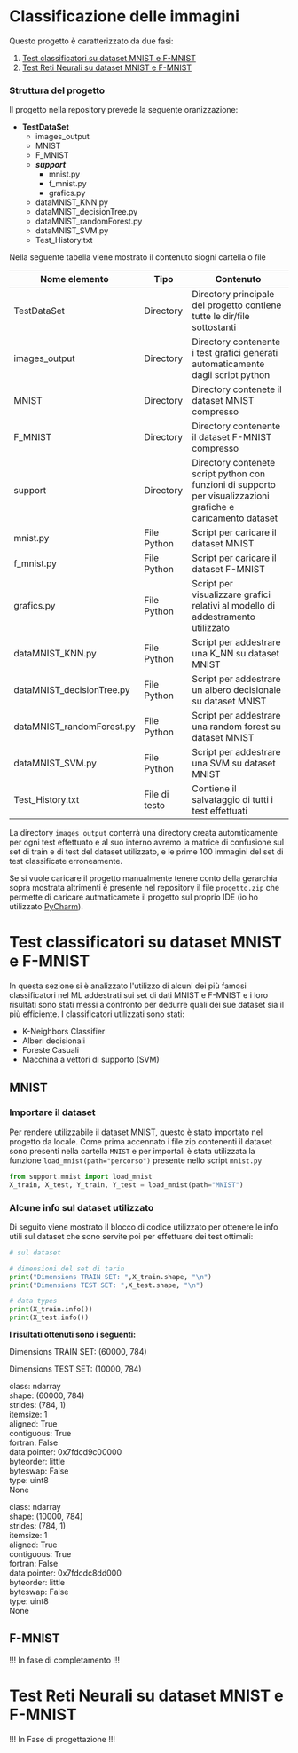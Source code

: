# Classificazione delle immagini  
Questo progetto è caratterizzato da due fasi:
1. [Test classificatori su dataset MNIST e F-MNIST](#test-classificatori-su-dataset-mnist-e-f-mnist)
2. [Test Reti Neurali su dataset MNIST e F-MNIST](#test-reti-neurali-su-dataset-mnist-e-f-mnist)

### Struttura del progetto
Il progetto nella repository prevede la seguente oranizzazione:
* __TestDataSet__
  * images_output
  * MNIST
  * F_MNIST
  * *__support__*
    * mnist.py
    * f_mnist.py
    * grafics.py
  * dataMNIST_KNN.py
  * dataMNIST_decisionTree.py
  * dataMNIST_randomForest.py
  * dataMNIST_SVM.py
  * Test_History.txt
  
Nella seguente tabella viene mostrato il contenuto siogni cartella o file  

| Nome elemento             | Tipo          | Contenuto                                                                                                     |
|---------------------------|---------------|---------------------------------------------------------------------------------------------------------------|
| TestDataSet               | Directory     | Directory principale del progetto contiene tutte le dir/file sottostanti                                      |
| images_output             | Directory     | Directory contenente i test grafici  generati automaticamente dagli script python                             |
| MNIST                     | Directory     | Directory contenete il dataset MNIST compresso                                                                |
| F_MNIST                   | Directory     | Directory contenente il dataset F-MNIST compresso                                                             |
| support                   | Directory     | Directory contenete script python con funzioni di supporto per visualizzazioni grafiche e caricamento dataset |
| mnist.py                  | File Python   | Script per caricare il dataset MNIST                                                                          |
| f_mnist.py                | File Python   | Script per caricare il dataset F-MNIST                                                                        |
| grafics.py                | File Python   | Script per visualizzare grafici relativi al modello di addestramento utilizzato                               |
| dataMNIST_KNN.py          | File Python   | Script per addestrare una K_NN su dataset MNIST                                                               |
| dataMNIST_decisionTree.py | File Python   | Script per addestrare un albero decisionale su dataset MNIST                                                  |
| dataMNIST_randomForest.py | File Python   | Script per addestrare una random forest su dataset MNIST                                                      |
| dataMNIST_SVM.py          | File Python   | Script per addestrare una SVM su dataset MNIST                                                                |
| Test_History.txt          | File di testo | Contiene il salvataggio di tutti i test effettuati                                                            |

La directory `images_output` conterrà una directory creata automticamente per ogni test effettuato e al suo interno avremo la matrice di confusione sul set di train e di test del dataset utilizzato, e le prime 100 immagini del set di test classificate erroneamente.

Se si vuole caricare il progetto manualmente tenere conto della gerarchia sopra mostrata altrimenti è presente nel repository il file `progetto.zip` che permette di caricare autmaticamete il progetto sul proprio IDE (io ho utilizzato [PyCharm](https://www.jetbrains.com/pycharm/)). 


# Test classificatori su dataset MNIST e F-MNIST
In questa sezione si è analizzato l'utilizzo di alcuni dei più famosi classificatori nel ML addestrati sui set di dati MNIST e F-MNIST e i loro risultati sono stati messi a confronto per dedurre quali dei sue dataset sia il più efficiente.
I classificatori utilizzati sono stati:
- K-Neighbors Classifier
- Alberi decisionali
- Foreste Casuali
- Macchina a vettori di supporto (SVM)

## MNIST

### Importare il dataset
Per rendere utilizzabile il dataset MNIST, questo è stato importato nel progetto da locale.
Come prima accennato i file zip contenenti il dataset sono presenti nella cartella `MNIST` e per importali è stata utilizzata la funzione `load_mnist(path="percorso")` presente nello script `mnist.py`

```python
from support.mnist import load_mnist
X_train, X_test, Y_train, Y_test = load_mnist(path="MNIST")
```

### Alcune info sul dataset utilizzato
Di seguito viene mostrato il blocco di codice utilizzato per ottenere le info utili sul dataset che sono servite poi per effettuare dei test ottimali:

```python
# sul dataset

# dimensioni del set di tarin
print("Dimensions TRAIN SET: ",X_train.shape, "\n")
print("Dimensions TEST SET: ",X_test.shape, "\n")

# data types
print(X_train.info())
print(X_test.info())
```

__I risultati ottenuti sono i seguenti:__  
  
  
Dimensions TRAIN SET:  (60000, 784)  

Dimensions TEST SET:   (10000, 784)  

class:  ndarray  
shape:  (60000, 784)  
strides:  (784, 1)  
itemsize:  1  
aligned:  True  
contiguous:  True  
fortran:  False  
data pointer: 0x7fdcd9c00000  
byteorder:  little  
byteswap:  False  
type: uint8  
None  

class:  ndarray  
shape:  (10000, 784)  
strides:  (784, 1)  
itemsize:  1  
aligned:  True  
contiguous:  True  
fortran:  False  
data pointer: 0x7fdcdc8dd000  
byteorder:  little  
byteswap:  False  
type: uint8  
None  

## F-MNIST
!!! In fase di completamento !!!  


# Test Reti Neurali su dataset MNIST e F-MNIST
!!! In Fase di progettazione !!!
